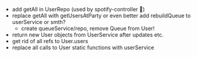 - add getAll in UserRepo (used by spotify-controller 🤮)
- replace getAll with getUsersAtParty or even better add rebuildQueue to userService or smth?
  - create queueService/repo, remove Queue from User!
- return new User objects from UserService after updates etc.
- get rid of all refs to User.users
- replace all calls to User static functions with userService
